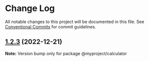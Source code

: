 # Change Log

All notable changes to this project will be documented in this file.
See [Conventional Commits](https://conventionalcommits.org) for commit guidelines.

## [1.2.3](https://github.com/sivasankar9/lerna-cra-webpack/compare/@myproject/calculator@1.2.2...@myproject/calculator@1.2.3) (2022-12-21)

**Note:** Version bump only for package @myproject/calculator
